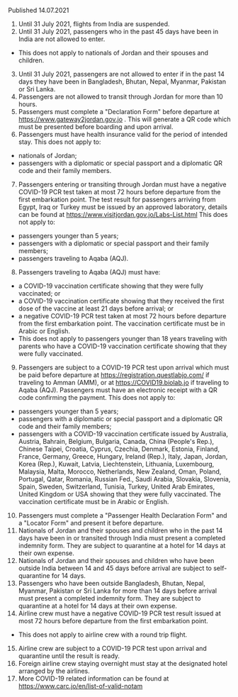 Published 14.07.2021
1. Until 31 July 2021, flights from India are suspended.
2. Until 31 July 2021, passengers who in the past 45 days have been in India are not allowed to enter.
- This does not apply to nationals of Jordan and their spouses and children.
3. Until 31 July 2021, passengers are not allowed to enter if in the past 14 days they have been in Bangladesh, Bhutan, Nepal, Myanmar, Pakistan or Sri Lanka.
4. Passengers are not allowed to transit through Jordan for more than 10 hours.
5. Passengers must complete a "Declaration Form" before departure at <a href="https://www.gateway2jordan.gov.jo">https://www.gateway2jordan.gov.jo</a> . This will generate a QR code which must be presented before boarding and upon arrival.
6. Passengers must have health insurance valid for the period of intended stay.
This does not apply to:
- nationals of Jordan;
- passengers with a diplomatic or special passport and a diplomatic QR code and their family members.
7. Passengers entering or transiting through Jordan must have a negative COVID-19 PCR test taken at most 72 hours before departure from the first embarkation point. The test result for passengers arriving from Egypt, Iraq or Turkey must be issued by an approved laboratory, details can be found at <a href="https://www.visitjordan.gov.jo/Labs-List.html">https://www.visitjordan.gov.jo/Labs-List.html</a> 
This does not apply to:
- passengers younger than 5 years;
- passengers with a diplomatic or special passport and their family members;
- passengers traveling to Aqaba (AQJ).
8. Passengers traveling to Aqaba (AQJ) must have:
- a COVID-19 vaccination certificate showing that they were fully vaccinated; or
- a COVID-19 vaccination certificate showing that they received the first dose of the vaccine at least 21 days before arrival; or
- a negative COVID-19 PCR test taken at most 72 hours before departure from the first embarkation point.
The vaccination certificate must be in Arabic or English. 
- This does not apply to passengers younger than 18 years traveling with parents who have a COVID-19 vaccination certificate showing that they were fully vaccinated. 
9. Passengers are subject to a COVID-19 PCR test upon arrival which must be paid before departure at <a href="https://registration.questlabjo.com/">https://registration.questlabjo.com/</a> if traveling to Amman (AMM), or at <a href="https://COVID19.biolab.jo">https://COVID19.biolab.jo</a> if traveling to Aqaba (AQJ). Passengers must have an electronic receipt with a QR code confirming the payment.
This does not apply to:
- passengers younger than 5 years;
- passengers with a diplomatic or special passport and a diplomatic QR code and their family members;
- passengers with a COVID-19 vaccination certificate issued by Australia, Austria, Bahrain, Belgium, Bulgaria, Canada, China (People's Rep.), Chinese Taipei, Croatia, Cyprus, Czechia, Denmark, Estonia, Finland, France, Germany, Greece, Hungary, Ireland (Rep.), Italy, Japan, Jordan, Korea (Rep.), Kuwait, Latvia, Liechtenstein, Lithuania, Luxembourg, Malaysia, Malta, Morocco, Netherlands, New Zealand, Oman, Poland, Portugal, Qatar, Romania, Russian Fed., Saudi Arabia, Slovakia, Slovenia, Spain, Sweden, Switzerland, Tunisia, Turkey, United Arab Emirates, United Kingdom or USA showing that they were fully vaccinated. The vaccination certificate must be in Arabic or English.
10. Passengers must complete a "Passenger Health Declaration Form" and a "Locator Form" and present it before departure.
11. Nationals of Jordan and their spouses and children who in the past 14 days have been in or transited through India must present a completed indemnity form. They are subject to quarantine at a hotel for 14 days at their own expense.
12. Nationals of Jordan and their spouses and children who have been outside India between 14 and 45 days before arrival are subject to self-quarantine for 14 days.
13. Passengers who have been outside Bangladesh, Bhutan, Nepal, Myanmar, Pakistan or Sri Lanka for more than 14 days before arrival must present a completed indemnity form. They are subject to quarantine at a hotel for 14 days at their own expense.
14. Airline crew must have a negative COVID-19 PCR test result issued at most 72 hours before departure from the first embarkation point.
- This does not apply to airline crew with a round trip flight.
15. Airline crew are subject to a COVID-19 PCR test upon arrival and quarantine until the result is ready.
16. Foreign airline crew staying overnight must stay at the designated hotel arranged by the airlines.
17. More COVID-19 related information can be found at <a href="https://www.carc.jo/en/list-of-valid-notam">https://www.carc.jo/en/list-of-valid-notam</a> 

